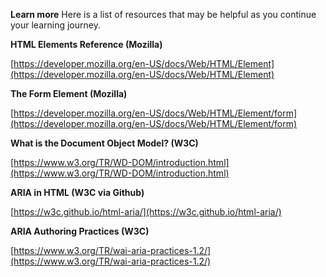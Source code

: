 **Learn more** Here is a list of resources that may be helpful as you continue your learning journey.

**HTML Elements Reference (Mozilla)**

[https://developer.mozilla.org/en-US/docs/Web/HTML/Element](https://developer.mozilla.org/en-US/docs/Web/HTML/Element)

**The Form Element (Mozilla)**

[https://developer.mozilla.org/en-US/docs/Web/HTML/Element/form](https://developer.mozilla.org/en-US/docs/Web/HTML/Element/form)

**What is the Document Object Model? (W3C)**

[https://www.w3.org/TR/WD-DOM/introduction.html](https://www.w3.org/TR/WD-DOM/introduction.html)

**ARIA in HTML (W3C via Github)**

[https://w3c.github.io/html-aria/](https://w3c.github.io/html-aria/)

**ARIA Authoring Practices (W3C)**

[https://www.w3.org/TR/wai-aria-practices-1.2/](https://www.w3.org/TR/wai-aria-practices-1.2/)

